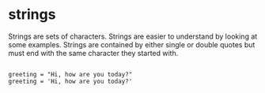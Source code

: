 ---
---

# strings

Strings are sets of characters. Strings are easier to understand by looking at some examples. Strings are contained by either single or double quotes but must end with the same character they started with.

~~~

greeting = "Hi, how are you today?"
greeting = 'Hi, how are you today?'

~~~
